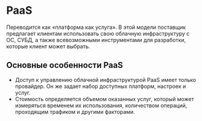 # PaaS
Переводится как «платформа как услуга». В этой модели поставщик предлагает клиентам использовать свою облачную инфраструктуру с ОС, СУБД, а также всевозможными инструментами для разработки, которые клиент может выбрать.
## Основные особенности PaaS
- Доступ к управлению облачной инфраструктурой PaaS имеет только провайдер. Он же задает набор доступных платформ, настроек и услуг.
- Стоимость определяется объемом оказанных услуг, который может измеряться временем их использования, количеством операций, проходящим трафиком и другими факторами.
